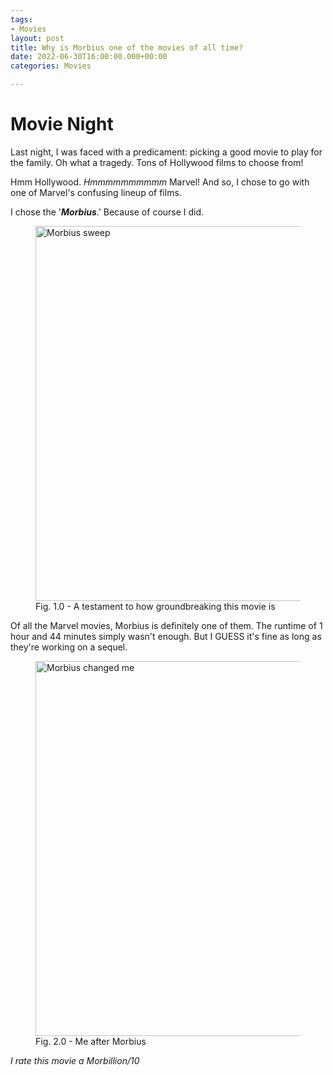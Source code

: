 ```yaml
---
tags:
- Movies
layout: post
title: Why is Morbius one of the movies of all time?
date: 2022-06-30T16:00:00.000+00:00
categories: Movies

---
```

# Movie Night

Last night, I was faced with a predicament: picking a good movie to play for the family. Oh what a tragedy. Tons of Hollywood films to choose from!

Hmm Hollywood. _Hmmmmmmmmmm_ Marvel! And so, I chose to go with one of Marvel's confusing lineup of films.

I chose the '**_Morbius_**.' Because of course I did.

<figure><img src="https://cdn.discordapp.com/attachments/993410728088305734/993758051456798751/unknown_1.png" alt="Morbius sweep" style="width:600px;"> <figcaption>Fig. 1.0 - A testament to how groundbreaking this movie is</figcaption> </figure>

Of all the Marvel movies, Morbius is definitely one of them. The runtime of 1 hour and 44 minutes simply wasn't enough. But I GUESS it's fine as long as they're working on a sequel.

<figure>
<img src="https://cdn.discordapp.com/attachments/993410728088305734/993411153181032468/ezgif-5-b701a1102f.gif" alt="Morbius changed me" style="width:600px;"> <figcaption>Fig. 2.0 - Me after Morbius</figcaption> </figure>

_I rate this movie a Morbillion/10_
